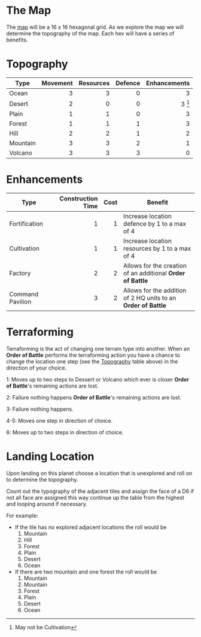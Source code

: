 # The Map

The [map](map/readme.md) will be a 16 x 16 hexagonal grid. As we explore the map we will determine the topography of the map. Each hex will have a series of benefits.

# Topography

| Type     | Movement | Resources | Defence | Enhancements |
| -------- | -------: | --------: | ------: | -----------: |
| Ocean    |        3 |         3 |       0 |            3 |
| Desert   |        2 |         0 |       0 |       3 [^1] |
| Plain    |        1 |         1 |       0 |            3 |
| Forest   |        1 |         1 |       1 |            3 |
| Hill     |        2 |         2 |       1 |            2 |
| Mountain |        3 |         3 |       2 |            1 |
| Volcano  |        3 |         3 |       3 |            0 |

[^1]: May not be Cultivation

# Enhancements

| Type             | Construction Time | Cost | Benefit                                                         |
| ---------------- | ----------------: | ---: | --------------------------------------------------------------- |
| Fortification    |                 1 |    1 | Increase location defence by 1 to a max of 4                    |
| Cultivation      |                 1 |    1 | Increase location resources by 1 to a max of 4                  |
| Factory          |                 2 |    2 | Allows for the creation of an additional **Order of Battle**    |
| Command Pavilion |                 3 |    2 | Allows for the addition of 2 HQ units to an **Order of Battle** |

# Terraforming

Terraforming is the act of changing one terrain type into another. When an **Order of Battle** performs the terraforming action you have a chance to change the location one step (see the [Topography](#Topography) table above) in the direction of your choice.

1: Moves up to two steps to Dessert or Volcano which ever is closer **Order of Battle**'s remaining actions are lost.

2: Failure nothing happens **Order of Battle**'s remaining actions are lost.

3: Failure nothing happens.

4-5: Moves one step in direction of choice.

6: Moves up to two steps in direction of choice.

# Landing Location

Upon landing on this planet choose a location that is unexplored and roll on to determine the topography.

Count out the typography of the adjacent tiles and assign the face of a D6 if not all face are assigned this way continue up the table from the highest and looping around if necessary.

For example:

- If the tile has no explored adjacent locations the roll would be
  1. Mountain
  2. Hill
  3. Forest
  4. Plain
  5. Desert
  6. Ocean
- If there are two mountain and one forest the roll would be
  1. Mountain
  2. Mountain
  3. Forest
  4. Plain
  5. Desert
  6. Ocean
